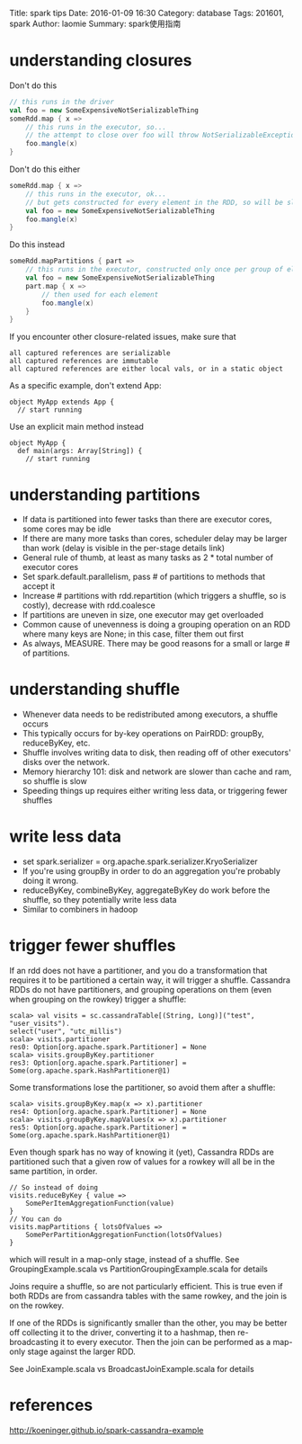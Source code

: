 Title: spark tips
Date: 2016-01-09 16:30
Category: database
Tags: 201601, spark
Author: laomie
Summary: spark使用指南

understanding closures
========================
Don't do this
```scala
// this runs in the driver
val foo = new SomeExpensiveNotSerializableThing
someRdd.map { x =>
    // this runs in the executor, so...
    // the attempt to close over foo will throw NotSerializableException
    foo.mangle(x)
}
```
Don't do this either
```scala
someRdd.map { x =>
    // this runs in the executor, ok...
    // but gets constructed for every element in the RDD, so will be slow
    val foo = new SomeExpensiveNotSerializableThing
    foo.mangle(x)
}
```
Do this instead
```scala
someRdd.mapPartitions { part =>
    // this runs in the executor, constructed only once per group of elements
    val foo = new SomeExpensiveNotSerializableThing
    part.map { x =>
        // then used for each element
        foo.mangle(x)
    }
}
```
If you encounter other closure-related issues, make sure that
```
all captured references are serializable
all captured references are immutable
all captured references are either local vals, or in a static object
```
As a specific example, don't extend App:
```
object MyApp extends App {
  // start running
```
Use an explicit main method instead
```
object MyApp {
  def main(args: Array[String]) {
    // start running
```

understanding partitions
===========================
* If data is partitioned into fewer tasks than there are executor cores, some cores may be idle
* If there are many more tasks than cores, scheduler delay may be larger than work (delay is visible in the per-stage details link)
* General rule of thumb, at least as many tasks as 2 * total number of executor cores
* Set spark.default.parallelism, pass # of partitions to methods that accept it
* Increase # partitions with rdd.repartition (which triggers a shuffle, so is costly), decrease with rdd.coalesce
* If partitions are uneven in size, one executor may get overloaded
* Common cause of unevenness is doing a grouping operation on an RDD where many keys are None; in this case, filter them out first
* As always, MEASURE. There may be good reasons for a small or large # of partitions.

understanding shuffle
=============================
* Whenever data needs to be redistributed among executors, a shuffle occurs
* This typically occurs for by-key operations on PairRDD: groupBy, reduceByKey, etc.
* Shuffle involves writing data to disk, then reading off of other executors' disks over the network.
* Memory hierarchy 101: disk and network are slower than cache and ram, so shuffle is slow
* Speeding things up requires either writing less data, or triggering fewer shuffles

write less data
====================
* set spark.serializer = org.apache.spark.serializer.KryoSerializer
* If you're using groupBy in order to do an aggregation you're probably doing it wrong.
* reduceByKey, combineByKey, aggregateByKey do work before the shuffle, so they potentially write less data
* Similar to combiners in hadoop

trigger fewer shuffles
===========================
If an rdd does not have a partitioner, and you do a transformation that requires it to be partitioned a certain way, it will trigger a shuffle. Cassandra RDDs do not have partitioners, and grouping operations on them (even when grouping on the rowkey) trigger a shuffle:
```
scala> val visits = sc.cassandraTable[(String, Long)]("test", "user_visits").
select("user", "utc_millis")
scala> visits.partitioner
res0: Option[org.apache.spark.Partitioner] = None
scala> visits.groupByKey.partitioner
res3: Option[org.apache.spark.Partitioner] = Some(org.apache.spark.HashPartitioner@1)
```
Some transformations lose the partitioner, so avoid them after a shuffle:
```
scala> visits.groupByKey.map(x => x).partitioner
res4: Option[org.apache.spark.Partitioner] = None
scala> visits.groupByKey.mapValues(x => x).partitioner
res5: Option[org.apache.spark.Partitioner] = Some(org.apache.spark.HashPartitioner@1)
```
Even though spark has no way of knowing it (yet), Cassandra RDDs are partitioned such that a given row of values for a rowkey will all be in the same partition, in order. 
```
// So instead of doing
visits.reduceByKey { value =>
    SomePerItemAggregationFunction(value)
}
// You can do
visits.mapPartitions { lotsOfValues =>
    SomePerPartitionAggregationFunction(lotsOfValues)
}
```
which will result in a map-only stage, instead of a shuffle. See GroupingExample.scala vs PartitionGroupingExample.scala for details

Joins require a shuffle, so are not particularly efficient. This is true even if both RDDs are from cassandra tables with the same rowkey, and the join is on the rowkey.

If one of the RDDs is significantly smaller than the other, you may be better off collecting it to the driver, converting it to a hashmap, then re-broadcasting it to every executor. Then the join can be performed as a map-only stage against the larger RDD.

See JoinExample.scala vs BroadcastJoinExample.scala for details

references
=======================
<http://koeninger.github.io/spark-cassandra-example>
